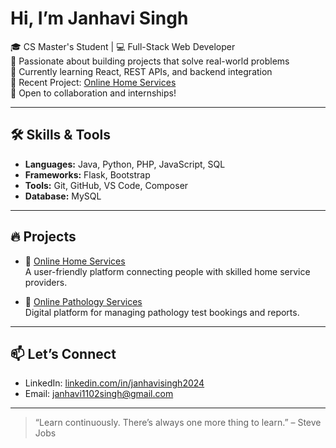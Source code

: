 # Hi, I’m Janhavi Singh

🎓 CS Master's Student | 💻 Full-Stack Web Developer  
🚀 Passionate about building projects that solve real-world problems  
🌱 Currently learning React, REST APIs, and backend integration  
📌 Recent Project: [Online Home Services](https://github.com/janhaviss/2048_Game)  
🤝 Open to collaboration and internships!

---

## 🛠️ Skills & Tools

- **Languages:** Java, Python, PHP, JavaScript, SQL
- **Frameworks:** Flask, Bootstrap
- **Tools:** Git, GitHub, VS Code, Composer
- **Database:** MySQL

---

## 🔥 Projects

- 🏡 [Online Home Services](https://github.com/janhaviss/HomeServices)  
  A user-friendly platform connecting people with skilled home service providers.

- 🧪 [Online Pathology Services](https://github.com/your-other-repo)  
  Digital platform for managing pathology test bookings and reports.

---

## 📫 Let’s Connect

- LinkedIn: [linkedin.com/in/janhavisingh2024](http://www.linkedin.com/in/janhavisingh2024)
- Email: janhavi1102singh@gmail.com

---

> “Learn continuously. There’s always one more thing to learn.” – Steve Jobs

